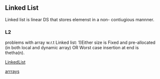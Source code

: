 ## Linked List

Linked list is linear DS that stores elemenst in a non- contiugious  mannner.

### L2

 problems with array w.r.t Linked list:
 1)Either size is Fixed and pre-allocated (in both local and dynamic array) OR  Worst case insertion at end is thetha(n).
 
 [LinkedList](Linkedlist.md)
 
 [arrrays](Array.md)
